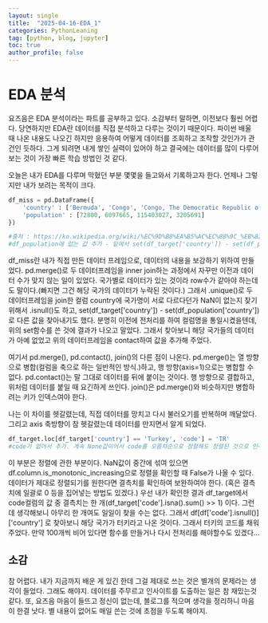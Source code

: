 ```yaml
---
layout: single
title:  "2025-04-16-EDA_1"
categories: PythonLeaning
tag: [python, blog, jupyter]
toc: true
author_profile: false
---
```



<head>
  <style>
    table.dataframe {
      white-space: normal;
      width: 100%;
      height: 240px;
      display: block;
      overflow: auto;
      font-family: Arial, sans-serif;
      font-size: 0.9rem;
      line-height: 20px;
      text-align: center;
      border: 0px !important;
    }

    table.dataframe th {
      text-align: center;
      font-weight: bold;
      padding: 8px;
    }

    table.dataframe td {
      text-align: center;
      padding: 8px;
    }

    table.dataframe tr:hover {
      background: #b8d1f3; 
    }

    .output_prompt {
      overflow: auto;
      font-size: 0.9rem;
      line-height: 1.45;
      border-radius: 0.3rem;
      -webkit-overflow-scrolling: touch;
      padding: 0.8rem;
      margin-top: 0;
      margin-bottom: 15px;
      font: 1rem Consolas, "Liberation Mono", Menlo, Courier, monospace;
      color: $code-text-color;
      border: solid 1px $border-color;
      border-radius: 0.3rem;
      word-break: normal;
      white-space: pre;
    }

  .dataframe tbody tr th:only-of-type {
      vertical-align: middle;
  }

  .dataframe tbody tr th {
      vertical-align: top;
  }

  .dataframe thead th {
      text-align: center !important;
      padding: 8px;
  }

  .page__content p {
      margin: 0 0 0px !important;
  }

  .page__content p > strong {
    font-size: 0.8rem !important;
  }

  </style>
</head>





# **EDA 분석**

요즈음은  EDA 분석이라는 파트를 공부하고 있다. 소감부터 말하면, 이전보다 훨씬 어렵다.
당연하지만 EDA란 데이터를 직접 분석하고 다루는 것이기 때문이다. 파이썬 배울 때 나온 내용도 나오긴 하지만 응용하여 어떻게 데이터를 조회하고 조작할 것인가가 관건인 듯하다.
그게 되려면 내게 쌓인 실력이 있어야 하고 결국에는 데이터를 많이 다루어보는 것이 가장 빠른 학습 방법인 것 같다.

오늘은 내가 EDA를 다루며 막혔던 부분 몇몇을 들고와서 기록하고자 한다. 언제나 그렇지만 내가 보려는 목적이 크다.



```python
df_miss = pd.DataFrame({
    'country' : ['Bermuda', 'Congo', 'Congo, The Democratic Republic of the', 'Puerto Rico'],
    'population' : [72800, 6097665, 115403027, 3205691]
})

#출처 : https://ko.wikipedia.org/wiki/%EC%9D%B8%EA%B5%AC%EC%88%9C_%EB%82%98%EB%9D%BC_%EB%AA%A9%EB%A1%9D
#df_population에 없는 값 추가 - 밑에서 set(df_target['country']) - set(df_population['country'])로 찾아냄.
```

df_miss란 내가 직접 만든 데이터 프레임으로, 데이터의 내용을 보강하기 위하여 만들었다.
pd.merge()로 두 데이터프레임을 inner join하는 과정에서 자꾸만 이전과 데이터 수가 맞지 않는 일이 있었다. 국가별로 데이터가 있는 것이라 row수가 같아야 하는데도 말이다.(빠지면 그건 해당 국가의 데이터가 누락된 것이다.)
그래서 .unique()로 두 데이터프레임을 join한 컬럼 country에 국가명이 서로 다르다던가 NaN이 없는지 찾기 위해서 .isnull()도 하고, set(df_target['country']) - set(df_population['country'])로 다른 값을 찾아내기도 했다.
분명히 이전에 전처리를 하여 컬럼명을 통일시켰을텐데, 위의 set함수를 쓴 것에 결과가 나오고 말았다. 그래서 찾아보니 해당 국가들의 데이터가 아예 없었고 위의 데이터프레임을 contact하여 값을 추가해 주었다.

여기서 pd.merge(), pd.contact(), join()의 다른 점이 나온다.
 pd.merge()는 열 방향으로 병합(컬럼을 축으로 하는 일반적인 방식.)하고, 행 방향(axis=1)으로는 병합할 수 없다.
 pd.contact()는 말 그대로 데이터를 뒤에 붙이는 것이다. 행 방향으로 결합하고, 위처럼 데이터를 붙일 때 요긴하게 쓰인다.
 join()은 pd.merge()와 비슷하지만 병합하려는 키가 인덱스여야 한다.

 나는 이 차이를 헷갈렸는데, 직접 데이터를 망치고 다시 불러오기를 반복하며 깨달았다. 그리고 axis 축방향이 참 헷갈렸는데 데이터를 만지면서 알게 되었다.



```python
df_target.loc[df_target['country'] == 'Turkey', 'code'] = 'TR'
#code가 없어서 추가. 계속 None값이어서 code를 오름차순으로 정렬해도 정렬된 것으로 인식되지 않을 수 있음.
```


이 부분은 정렬에 관한 부분이다. NaN값이 중간에 섞여 있으면 df.column.is_monotonic_increasing으로 정렬을 확인할 때 False가 나올 수 있다.
데이터가 제대로 정렬되기를 원한다면 결측치를 확인하여 보완하여야 한다. (혹은 결측치에 일괄로 0 등을 집어넣는 방법도 있겠다.)
우선 내가 확인한 결과 df_target에서 code컬럼의 값 중 결측치는 한 개(df_target['code'].isna().sum() >> 1) 이다. 그런데 생각해보니 아무리 한 개여도 일일이 찾을 수는 없다.
그래서 df[df['code'].isnull()]['country'] 로 찾아보니 해당 국가가 터키라고 나온 것이다. 그래서 터키의 코드를 채워주었다. 만약 100개씩 비어 있다면 함수를 만들거나 다시 전처리를 해야할수도 있겠다...




## **소감**

참 어렵다. 내가 지금까지 배운 게 있긴 한데 그걸 제대로 쓰는 것은 별개의 문제라는 생각이 들었다.
그래도 해야지. 데이터를 주무르고 인사이트를 도출하는 일은 참 재밌는것 같다.
또, 요즈음 마음이 들뜨고 정신이 없는데, 블로그를 적으며 생각을 정리하니 마음이 한결 낫다. 별 내용이 없어도 매일 쓴는 것에 초점을 두도록 해야지.

















